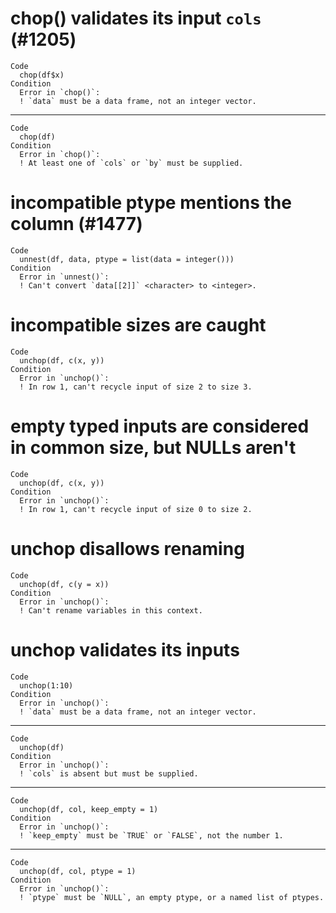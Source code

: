 # chop() validates its input `cols` (#1205)

    Code
      chop(df$x)
    Condition
      Error in `chop()`:
      ! `data` must be a data frame, not an integer vector.

---

    Code
      chop(df)
    Condition
      Error in `chop()`:
      ! At least one of `cols` or `by` must be supplied.

# incompatible ptype mentions the column (#1477)

    Code
      unnest(df, data, ptype = list(data = integer()))
    Condition
      Error in `unnest()`:
      ! Can't convert `data[[2]]` <character> to <integer>.

# incompatible sizes are caught

    Code
      unchop(df, c(x, y))
    Condition
      Error in `unchop()`:
      ! In row 1, can't recycle input of size 2 to size 3.

# empty typed inputs are considered in common size, but NULLs aren't

    Code
      unchop(df, c(x, y))
    Condition
      Error in `unchop()`:
      ! In row 1, can't recycle input of size 0 to size 2.

# unchop disallows renaming

    Code
      unchop(df, c(y = x))
    Condition
      Error in `unchop()`:
      ! Can't rename variables in this context.

# unchop validates its inputs

    Code
      unchop(1:10)
    Condition
      Error in `unchop()`:
      ! `data` must be a data frame, not an integer vector.

---

    Code
      unchop(df)
    Condition
      Error in `unchop()`:
      ! `cols` is absent but must be supplied.

---

    Code
      unchop(df, col, keep_empty = 1)
    Condition
      Error in `unchop()`:
      ! `keep_empty` must be `TRUE` or `FALSE`, not the number 1.

---

    Code
      unchop(df, col, ptype = 1)
    Condition
      Error in `unchop()`:
      ! `ptype` must be `NULL`, an empty ptype, or a named list of ptypes.

